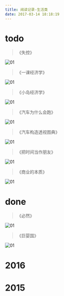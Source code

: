 ```yaml
---
title: 阅读记录-生活类
date: 2017-03-14 18:18:19
---
```

# todo
> 《失控》

![01](index/01.png)

> 《一课经济学》

![01](index/02.png)

> 《小岛经济学》

![01](index/03.png)

> 《汽车为什么会跑》

![01](index/04.png)

> 《汽车构造透视图典》

![01](index/05.png)

> 《把时间当作朋友》

![01](index/06.png)

> 《商业的本质》

![01](index/07.png)

# done

> 《必然》

![01](index/08.png)

> 《巨婴国》

![01](index/09.png)

# 2016
# 2015
